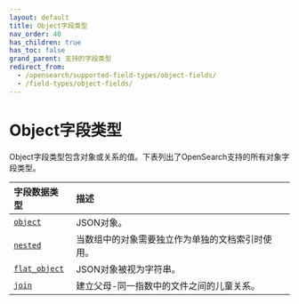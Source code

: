 ```yaml
---
layout: default
title: Object字段类型
nav_order: 40
has_children: true
has_toc: false
grand_parent: 支持的字段类型
redirect_from:
  - /opensearch/supported-field-types/object-fields/
  - /field-types/object-fields/
---
```


# Object字段类型

Object字段类型包含对象或关系的值。下表列出了OpenSearch支持的所有对象字段类型。

字段数据类型| 描述
:--- | :---  
[`object`]({{site.url}}{{site.baseurl}}/field-types/object/) | JSON对象。
[`nested`]({{site.url}}{{site.baseurl}}/field-types/nested/) | 当数组中的对象需要独立作为单独的文档索引时使用。
[`flat_object`]({{site.url}}{{site.baseurl}}/field-types/flat-object/) | JSON对象被视为字符串。
[`join`]({{site.url}}{{site.baseurl}}/field-types/join/) | 建立父母-同一指数中的文件之间的儿童关系。


